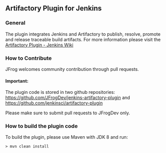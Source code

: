 ## Artifactory Plugin for Jenkins

### General
The plugin integrates Jenkins and Artifactory to publish, resolve, promote and release traceable build artifacts.
For more information please visit the [Artifactory Plugin - Jenkins Wiki](https://www.jfrog.com/confluence/display/RTF/Jenkins+Artifactory+Plug-in)

### How to Contribute
JFrog welcomes community contribution through pull requests.

#### Important:
The plugin code is stored in two github repositories:
https://github.com/JFrogDev/jenkins-artifactory-plugin and
https://github.com/jenkinsci/artifactory-plugin

Please make sure to submit pull requests to JFrogDev only.

### How to build the plugin code
To build the plugin, please use Maven with JDK 8 and run:
```console
> mvn clean install
```
